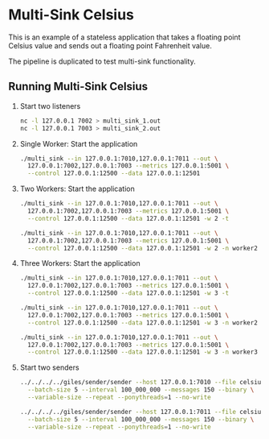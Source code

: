 # Multi-Sink Celsius

This is an example of a stateless application that takes a floating point Celsius value and sends out a floating point Fahrenheit value.

The pipeline is duplicated to test multi-sink functionality.

## Running Multi-Sink Celsius


1. Start two listeners
    ```bash
    nc -l 127.0.0.1 7002 > multi_sink_1.out
    nc -l 127.0.0.1 7003 > multi_sink_2.out
    ```
2. Single Worker: Start the application
    ```bash
    ./multi_sink --in 127.0.0.1:7010,127.0.0.1:7011 --out \
      127.0.0.1:7002,127.0.0.1:7003 --metrics 127.0.0.1:5001 \
      --control 127.0.0.1:12500 --data 127.0.0.1:12501
    ```
3. Two Workers: Start the application
    ```bash
    ./multi_sink --in 127.0.0.1:7010,127.0.0.1:7011 --out \
      127.0.0.1:7002,127.0.0.1:7003 --metrics 127.0.0.1:5001 \
      --control 127.0.0.1:12500 --data 127.0.0.1:12501 -w 2 -t

    ./multi_sink --in 127.0.0.1:7010,127.0.0.1:7011 --out \
      127.0.0.1:7002,127.0.0.1:7003 --metrics 127.0.0.1:5001 \
      --control 127.0.0.1:12500 --data 127.0.0.1:12501 -w 2 -n worker2
    ```
4. Three Workers: Start the application
    ```bash
    ./multi_sink --in 127.0.0.1:7010,127.0.0.1:7011 --out \
      127.0.0.1:7002,127.0.0.1:7003 --metrics 127.0.0.1:5001 \
      --control 127.0.0.1:12500 --data 127.0.0.1:12501 -w 3 -t

    ./multi_sink --in 127.0.0.1:7010,127.0.0.1:7011 --out \
      127.0.0.1:7002,127.0.0.1:7003 --metrics 127.0.0.1:5001 \
      --control 127.0.0.1:12500 --data 127.0.0.1:12501 -w 3 -n worker2

    ./multi_sink --in 127.0.0.1:7010,127.0.0.1:7011 --out \
      127.0.0.1:7002,127.0.0.1:7003 --metrics 127.0.0.1:5001 \
      --control 127.0.0.1:12500 --data 127.0.0.1:12501 -w 3 -n worker3
    ```
3. Start two senders
    ```bash
    ../../../../giles/sender/sender --host 127.0.0.1:7010 --file celsius.msg \
      --batch-size 5 --interval 100_000_000 --messages 150 --binary \
      --variable-size --repeat --ponythreads=1 --no-write

    ../../../../giles/sender/sender --host 127.0.0.1:7011 --file celsius.msg \
      --batch-size 5 --interval 100_000_000 --messages 150 --binary \
      --variable-size --repeat --ponythreads=1 --no-write
    ```
